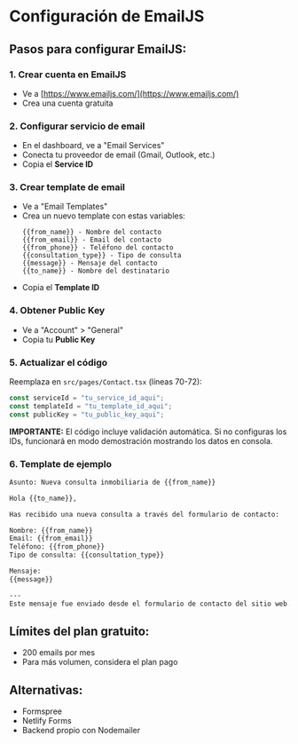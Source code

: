 # Configuración de EmailJS

## Pasos para configurar EmailJS:

### 1. Crear cuenta en EmailJS
- Ve a [https://www.emailjs.com/](https://www.emailjs.com/)
- Crea una cuenta gratuita

### 2. Configurar servicio de email
- En el dashboard, ve a "Email Services"
- Conecta tu proveedor de email (Gmail, Outlook, etc.)
- Copia el **Service ID**

### 3. Crear template de email
- Ve a "Email Templates"
- Crea un nuevo template con estas variables:
  ```
  {{from_name}} - Nombre del contacto
  {{from_email}} - Email del contacto
  {{from_phone}} - Teléfono del contacto
  {{consultation_type}} - Tipo de consulta
  {{message}} - Mensaje del contacto
  {{to_name}} - Nombre del destinatario
  ```
- Copia el **Template ID**

### 4. Obtener Public Key
- Ve a "Account" > "General"
- Copia tu **Public Key**

### 5. Actualizar el código
Reemplaza en `src/pages/Contact.tsx` (líneas 70-72):
```typescript
const serviceId = "tu_service_id_aqui";
const templateId = "tu_template_id_aqui";
const publicKey = "tu_public_key_aqui";
```

**IMPORTANTE:** El código incluye validación automática. Si no configuras los IDs, funcionará en modo demostración mostrando los datos en consola.

### 6. Template de ejemplo
```html
Asunto: Nueva consulta inmobiliaria de {{from_name}}

Hola {{to_name}},

Has recibido una nueva consulta a través del formulario de contacto:

Nombre: {{from_name}}
Email: {{from_email}}
Teléfono: {{from_phone}}
Tipo de consulta: {{consultation_type}}

Mensaje:
{{message}}

---
Este mensaje fue enviado desde el formulario de contacto del sitio web.
```

## Límites del plan gratuito:
- 200 emails por mes
- Para más volumen, considera el plan pago

## Alternativas:
- Formspree
- Netlify Forms
- Backend propio con Nodemailer
